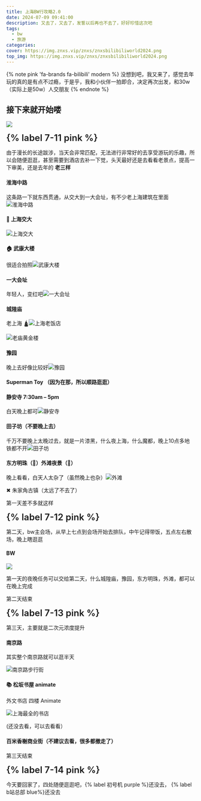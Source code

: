 ```yaml
---
title: 上海BW行攻略2.0
date: 2024-07-09 09:41:00
description: 又去了，又去了，发誓以后再也不去了，好好珍惜这次吧
tags:
  - bw
  - 旅游
categories:
cover: https://img.znxs.vip/znxs/znxsbilibiliworld2024.png
top_img: https://img.znxs.vip/znxs/znxsbilibiliworld2024.png
---
```


{% note pink 'fa-brands fa-bilibili' modern %}
没想到吧，我又来了，感觉去年玩的真的是有点不过瘾，于是乎，我和小伙伴一拍即合，决定再次出发，和30w（实际上是50w）人交朋友
{% endnote %}

## 接下来就开始喽

![](https://img.znxs.vip/znxs/znxsbilibiliworld2024.png)

<span style="font-size:24px;font-family: -apple-system;font-weight: 600;user-select: none;">{% label 7-11 pink %}</span>

由于漫长的长途跋涉，当天会非常匹配，无法进行非常好的去享受游玩的乐趣，所以会随便逛逛，甚至需要到酒店去补一下觉，头天最好还是去看看老景点，提高一下审美，还是去年的 **老三样**

#### 淮海中路

这条路一下就东西贯通，从交大到一大会址，有不少老上海建筑在里面![淮海中路](https://img.znxs.vip/view/travel_%E6%B7%AE%E6%B5%B7%E4%B8%AD%E8%B7%AF.png)

#### 🏫  上海交大 

![上海交大](https://img.znxs.vip/view/travel_%E4%B8%8A%E6%B5%B7%E4%BA%A4%E5%A4%A7.png)

#### 🏠  武康大楼 

很适合拍照![武康大楼](https://img95.699pic.com/photo/50048/6344.jpg_wh860.jpg)

#### 一大会址

年轻人，变红吧![一大会址](https://img.znxs.vip/study/20240711yidahuizhi.png)

#### 城隍庙

老上海 🛕![上海老饭店](https://img.znxs.vip/study/image-20241227101921195.png)

![老庙黄金楼](https://img.znxs.vip/study/image-20241227101958401.png)

#### 豫园 

晚上去好像比较好![豫园](https://img.znxs.vip/view/travel_%E8%B1%AB%E5%9B%AD.jpg)

#### Superman Toy （因为在那，所以顺路逛逛）

#### 静安寺 7:30am – 5pm

白天晚上都可![静安寺](https://img.znxs.vip/view/travel_%E9%9D%99%E5%AE%89%E5%AF%BA.webp)

#### 田子坊（不要晚上去）

千万不要晚上太晚过去，就是一片漆黑，什么夜上海，什么魔都，晚上10点多地铁都不开![田子坊](https://photo.tuchong.com/1105161/f/13378124.jpg)

#### 东方明珠（🌙）外滩夜景（🌙）

晚上看看，白天人太杂了（虽然晚上也杂）![外滩](https://img.zcool.cn/community/01i5gdexnqtht8zfoi4vh63138.jpg?x-oss-process=image/auto-orient,1/resize,m_lfit,w_1280,limit_1/sharpen,100/quality,q_100)

✖ 朱家角古镇（太远了不去了）

第一天差不多就这样



<span style="font-size:24px;font-family: -apple-system;font-weight: 600;user-select: none;">{% label 7-12 pink %}</span>

第二天，bw主会场，从早上七点到会场开始去排队，中午记得带饭，五点左右散场，晚上瞎逛逛

#### <i style="font-size:18px;color:black" class="fa-brands fa-bilibili"></i>    BW

![](https://img.znxs.vip/znxs/znxsbilibiliworld2024.png)

第一天的夜晚任务可以交给第二天，什么城隍庙，豫园，东方明珠，外滩，都可以在晚上完成

第二天结束

<span style="font-size:24px;font-family: -apple-system;font-weight: 600;user-select: none;">{% label 7-13 pink %}</span>

第三天，主要就是二次元浓度提升

#### 南京路

其实整个南京路就可以逛半天

![南京路步行街](https://img.znxs.vip/study/202505031115401.jpeg)

#### 📚  松坂书屋 animate 

外文书店 四楼 Animate

![上海最全的书店](https://img.znxs.vip/study/202505031117573.jpg)

(还没去看，可以去看看）

#### 百米香榭商业街（不建议去看，很多都撤走了）

第三天结束

<span style="font-size:24px;font-family: -apple-system;font-weight: 600;user-select: none;">{% label 7-14 pink %}</span>

今天要回家了，四处随便逛逛吧，{% label 初号机 purple %}还没去，<i style="font-size:18px;color:skyblue" class="fa-brands fa-bilibili"></i>   {% label b站总部 blue%}还没去
